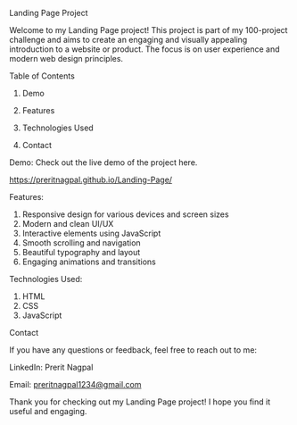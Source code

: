 Landing Page Project

Welcome to my Landing Page project! This project is part of my 100-project challenge and aims to create an engaging and visually appealing introduction to a website or product. The focus is on user experience and modern web design principles.

Table of Contents

1. Demo

2. Features

3. Technologies Used

4. Contact


Demo:
Check out the live demo of the project here.

https://preritnagpal.github.io/Landing-Page/

Features:
1. Responsive design for various devices and screen sizes
2. Modern and clean UI/UX
3. Interactive elements using JavaScript
4. Smooth scrolling and navigation
5. Beautiful typography and layout
6. Engaging animations and transitions

Technologies Used:
1. HTML
2. CSS
3. JavaScript

Contact

If you have any questions or feedback, feel free to reach out to me:

LinkedIn: Prerit Nagpal

Email: preritnagpal1234@gmail.com

Thank you for checking out my Landing Page project! I hope you find it useful and engaging.






